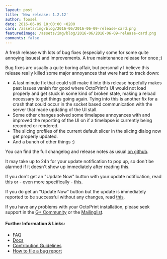 ```yaml
---
layout: post
title: 'New release: 1.2.12'
author: foosel
date: 2016-06-09 10:00:00 +0200
card: /assets/img/blog/2016-06/2016-06-09-release-card.png
featuredimage: /assets/img/blog/2016-06/2016-06-09-release-card.png
comments: false
---
```


A fresh release with lots of bug fixes (especially some for some quite
annoying issues) and improvements. A true maintenance release for once ;)

<!-- more -->

Bug fixes are usually a quite boring affair, but personally I believe
this release really killed some major annoyances that were hard to track
down:

  * A last minute fix that could still make it into this release hopefully
    makes past issues vanish for good where OctoPrint's UI would not load 
    properly and get stuck in some kind of broken state, making a reload
    necessary to get things going again. Tying into this is another fix for
    a crash that could occur in the socket based communication with the server
    that made updating of the UI stall.
  * Some other changes solved some timelapse annoyances with and improved the
    reporting of the UI on if a timelapse is currently being recorded or rendered.
  * The slicing profiles of the current default slicer in the slicing dialog
    now get properly updated.
  * And a bunch of other things :)

You can find the full changelog and release notes as usual 
[on github](https://github.com/foosel/OctoPrint/releases/tag/1.2.12).

It may take up to 24h for your update notification to pop up, so don't 
be alarmed if it doesn't show up immediately after reading this.

If you don't get an "Update Now" button with your update notification, 
read [this](https://github.com/foosel/OctoPrint/wiki/Plugin:-Software-Update#making-octoprint-updateable-on-existing-installations)
or - even more specifically - [this](https://github.com/foosel/OctoPrint/wiki/Plugin:-Software-Update#octoprint--125).

If you do get an "Update Now" button but the update is immediately 
reported to be successful without any changes, read [this](https://github.com/foosel/OctoPrint/wiki/FAQ#im-running-127-i-tried-to-update-to-a-newer-version-via-the-software-update-plugin-but-im-still-on-127-after-restart).

If you have any problems with your OctoPrint installation, please seek 
support in the [G+ Community](https://plus.google.com/communities/102771308349328485741)
or the [Mailinglist](https://groups.google.com/group/octoprint). 

#### Further Information & Links:

  * [FAQ](https://github.com/foosel/OctoPrint/wiki/FAQ)
  * [Docs](http://docs.octoprint.org/)
  * [Contribution Guidelines](https://github.com/foosel/OctoPrint/blob/master/CONTRIBUTING.md)
  * [How to file a bug report](https://github.com/foosel/OctoPrint/blob/master/CONTRIBUTING.md#how-to-file-a-bug-report)
